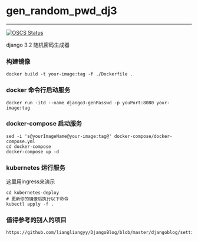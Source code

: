 # gen_random_pwd_dj3
---
[![OSCS Status](https://www.oscs1024.com/platform/badge/allenjol/gen_random_passwd_dj.svg?size=small)](https://www.oscs1024.com/project/allenjol/gen_random_passwd_dj?ref=badge_small)

django 3.2 随机密码生成器

### 构建镜像
```shell
docker build -t your-image:tag -f ./Dockerfile .
```

### docker 命令行启动服务
```shell
docker run -itd --name django3-genPasswd -p youPort:8080 your-image:tag
```

### docker-compose 启动服务
```shell
sed -i 's@yourImageName@your-image:tag@' docker-compose/docker-compose.yml
cd docker-compose
docker-compose up -d
```

### kubernetes 运行服务

这里用ingress来演示

```shell
cd kubernetes-deploy
# 更新你的镜像后执行以下命令
kubectl apply -f .
```

### 值得参考的别人的项目
```consle
https://github.com/liangliangyy/DjangoBlog/blob/master/djangoblog/settings.py
```
